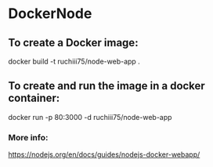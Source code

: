 # DockerNode

## To create a Docker image:
docker build -t ruchiii75/node-web-app .

## To create and run the image in a docker container:
docker run -p 80:3000 -d ruchiii75/node-web-app

### More info:
https://nodejs.org/en/docs/guides/nodejs-docker-webapp/
